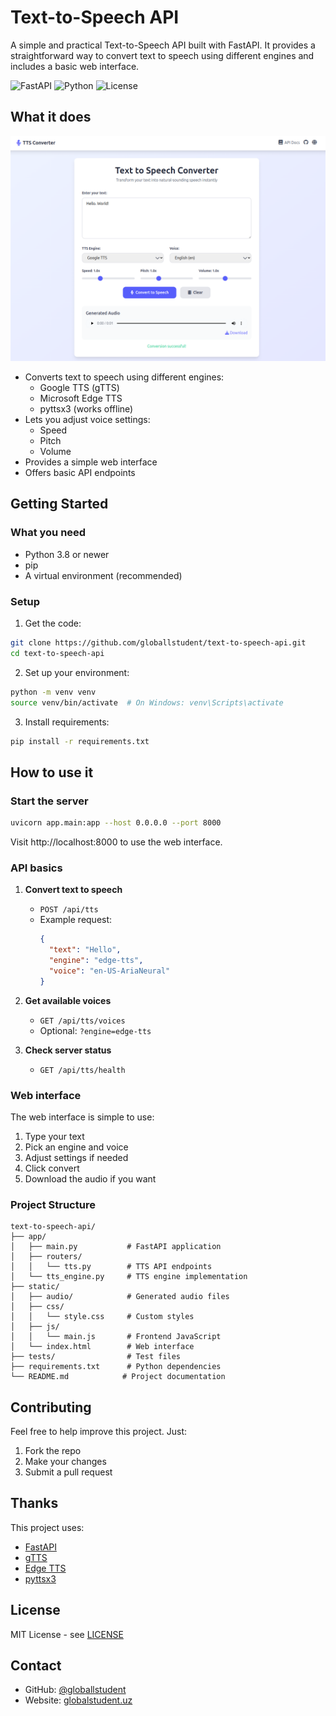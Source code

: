 # Text-to-Speech API

A simple and practical Text-to-Speech API built with FastAPI. It provides a straightforward way to convert text to speech using different engines and includes a basic web interface.

![FastAPI](https://img.shields.io/badge/FastAPI-009688?style=for-the-badge&logo=fastapi&logoColor=white)
![Python](https://img.shields.io/badge/Python-3.8%2B-blue?style=for-the-badge&logo=python&logoColor=white)
![License](https://img.shields.io/badge/License-MIT-green?style=for-the-badge)

## What it does

![alt text](image.png)

- Converts text to speech using different engines:
  - Google TTS (gTTS)
  - Microsoft Edge TTS
  - pyttsx3 (works offline)
- Lets you adjust voice settings:
  - Speed
  - Pitch
  - Volume
- Provides a simple web interface
- Offers basic API endpoints

## Getting Started

### What you need

- Python 3.8 or newer
- pip
- A virtual environment (recommended)

### Setup

1. Get the code:
```bash
git clone https://github.com/globallstudent/text-to-speech-api.git
cd text-to-speech-api
```

2. Set up your environment:
```bash
python -m venv venv
source venv/bin/activate  # On Windows: venv\Scripts\activate
```

3. Install requirements:
```bash
pip install -r requirements.txt
```

## How to use it

### Start the server

```bash
uvicorn app.main:app --host 0.0.0.0 --port 8000
```

Visit http://localhost:8000 to use the web interface.

### API basics

1. **Convert text to speech**
   - `POST /api/tts`
   - Example request:
     ```json
     {
       "text": "Hello",
       "engine": "edge-tts",
       "voice": "en-US-AriaNeural"
     }
     ```

2. **Get available voices**
   - `GET /api/tts/voices`
   - Optional: `?engine=edge-tts`

3. **Check server status**
   - `GET /api/tts/health`

### Web interface

The web interface is simple to use:
1. Type your text
2. Pick an engine and voice
3. Adjust settings if needed
4. Click convert
5. Download the audio if you want

### Project Structure
```
text-to-speech-api/
├── app/
│   ├── main.py           # FastAPI application
│   ├── routers/
│   │   └── tts.py        # TTS API endpoints
│   └── tts_engine.py     # TTS engine implementation
├── static/
│   ├── audio/            # Generated audio files
│   ├── css/
│   │   └── style.css     # Custom styles
│   ├── js/
│   │   └── main.js       # Frontend JavaScript
│   └── index.html        # Web interface
├── tests/                # Test files
├── requirements.txt      # Python dependencies
└── README.md            # Project documentation
```

## Contributing

Feel free to help improve this project. Just:
1. Fork the repo
2. Make your changes
3. Submit a pull request

## Thanks

This project uses:
- [FastAPI](https://fastapi.tiangolo.com/)
- [gTTS](https://gtts.readthedocs.io/)
- [Edge TTS](https://github.com/rany2/edge-tts)
- [pyttsx3](https://pyttsx3.readthedocs.io/)

## License

MIT License - see [LICENSE](LICENSE)

## Contact

- GitHub: [@globallstudent](https://github.com/globallstudent)
- Website: [globalstudent.uz](https://globalstudent.uz)